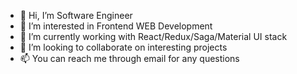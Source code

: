 - 👋 Hi, I’m Software Engineer
- 👀 I’m interested in Frontend WEB Development
- 🌱 I’m currently working with React/Redux/Saga/Material UI stack
- 💞️ I’m looking to collaborate on interesting projects
- 📫 You can reach me through email for any questions

